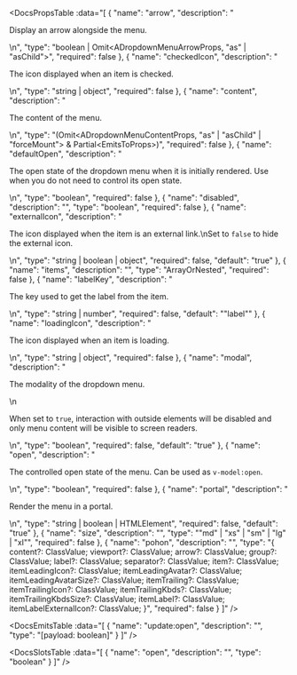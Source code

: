 <!-- This file was automatic generated. Do not edit it manually -->

<DocsPropsTable :data="[
  {
    "name": "arrow",
    "description": "<p>Display an arrow alongside the menu.</p>\n",
    "type": "boolean | Omit<ADropdownMenuArrowProps, \"as\" | \"asChild\">",
    "required": false
  },
  {
    "name": "checkedIcon",
    "description": "<p>The icon displayed when an item is checked.</p>\n",
    "type": "string | object",
    "required": false
  },
  {
    "name": "content",
    "description": "<p>The content of the menu.</p>\n",
    "type": "(Omit<ADropdownMenuContentProps, \"as\" | \"asChild\" | \"forceMount\"> & Partial<EmitsToProps<AMenuContentEmits>>)",
    "required": false
  },
  {
    "name": "defaultOpen",
    "description": "<p>The open state of the dropdown menu when it is initially rendered. Use when you do not need to control its open state.</p>\n",
    "type": "boolean",
    "required": false
  },
  {
    "name": "disabled",
    "description": "",
    "type": "boolean",
    "required": false
  },
  {
    "name": "externalIcon",
    "description": "<p>The icon displayed when the item is an external link.\nSet to <code>false</code> to hide the external icon.</p>\n",
    "type": "string | boolean | object",
    "required": false,
    "default": "true"
  },
  {
    "name": "items",
    "description": "",
    "type": "ArrayOrNested<PDropdownMenuItem>",
    "required": false
  },
  {
    "name": "labelKey",
    "description": "<p>The key used to get the label from the item.</p>\n",
    "type": "string | number",
    "required": false,
    "default": "\"label\""
  },
  {
    "name": "loadingIcon",
    "description": "<p>The icon displayed when an item is loading.</p>\n",
    "type": "string | object",
    "required": false
  },
  {
    "name": "modal",
    "description": "<p>The modality of the dropdown menu.</p>\n<p>When set to <code>true</code>, interaction with outside elements will be disabled and only menu content will be visible to screen readers.</p>\n",
    "type": "boolean",
    "required": false,
    "default": "true"
  },
  {
    "name": "open",
    "description": "<p>The controlled open state of the menu. Can be used as <code>v-model:open</code>.</p>\n",
    "type": "boolean",
    "required": false
  },
  {
    "name": "portal",
    "description": "<p>Render the menu in a portal.</p>\n",
    "type": "string | boolean | HTMLElement",
    "required": false,
    "default": "true"
  },
  {
    "name": "size",
    "description": "",
    "type": "\"md\" | \"xs\" | \"sm\" | \"lg\" | \"xl\"",
    "required": false
  },
  {
    "name": "pohon",
    "description": "",
    "type": "{ content?: ClassValue; viewport?: ClassValue; arrow?: ClassValue; group?: ClassValue; label?: ClassValue; separator?: ClassValue; item?: ClassValue; itemLeadingIcon?: ClassValue; itemLeadingAvatar?: ClassValue; itemLeadingAvatarSize?: ClassValue; itemTrailing?: ClassValue; itemTrailingIcon?: ClassValue; itemTrailingKbds?: ClassValue; itemTrailingKbdsSize?: ClassValue; itemLabel?: ClassValue; itemLabelExternalIcon?: ClassValue; }",
    "required": false
  }
]" />

<DocsEmitsTable :data="[
  {
    "name": "update:open",
    "description": "",
    "type": "[payload: boolean]"
  }
]" />

<DocsSlotsTable :data="[
  {
    "name": "open",
    "description": "",
    "type": "boolean"
  }
]" />
